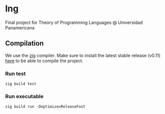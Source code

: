 # lng

Final project for Theory of Programming Languages @ Universidad Panamericana

## Compilation

We use the [zig](https://ziglang.org/) compiler. Make sure to install the latest 
stable release (v0.11) [here](https://ziglang.org/download/#release-0.11.0) to be
able to compile the project.

### Run test

```
zig build test
```

### Run executable

```
zig build run -Doptimize=ReleaseFast
```
